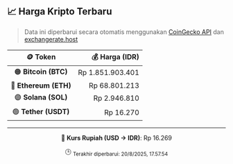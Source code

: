 

<!-- HARGA_KRIPTO -->
## 📈 Harga Kripto Terbaru

> Data ini diperbarui secara otomatis menggunakan [CoinGecko API](https://www.coingecko.com/) dan [exchangerate.host](https://exchangerate.host/)

<div align="center">

| 🪙 Token | 💰 Harga (IDR) |
|:------:|---------------:|
| 🟠 **Bitcoin (BTC)**   | Rp 1.851.903.401 |
| 🔵 **Ethereum (ETH)**  | Rp 68.801.213 |
| 🟣 **Solana (SOL)**    | Rp 2.946.810 |
| 🟢 **Tether (USDT)**   | Rp 16.270 |

---

💱 **Kurs Rupiah (USD → IDR)**: Rp 16.269

🕒 <sub>Terakhir diperbarui: 20/8/2025, 17.57.54</sub>

</div>
<!-- /HARGA_KRIPTO -->
